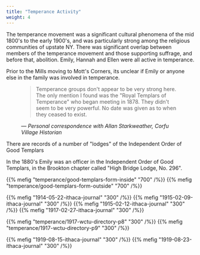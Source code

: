 ```yaml
---
title: "Temperance Activity"
weight: 4
---
```


The temperance movement was a significant cultural phenomena of the mid 1800's to the early 1900's, and was particularly strong among the religious communities of upstate NY. There was significant overlap between members of the temperance movement and those supporting suffrage, and before that, abolition. Emily, Hannah and Ellen were all active in temperance.

<!--more-->

Prior to the Mills moving to Mott's Corners, its unclear if Emily or anyone else in the family was involved in temperance.

<figure class="quote-only">
<blockquote>
Temperance groups don't appear to be very strong here. The only mention I found was the "Royal Templars of Temperance" who began meeting in 1878. They didn't seem to be very powerful. No date was given as to when they ceased to exist.
</blockquote>
<figcaption>
— <cite>Personal correspondence with Allan Starkweather, Corfu Village Historian</cite>
</figcaption>
</figure>

There are records of a number of "lodges" of the Independent Order of Good Templars

In the 1880's Emily was an officer in the Independent Order of Good Templars, in the Brookton chapter called "High Bridge Lodge, No. 296".

{{% mefig "temperance/good-templars-form-inside" "700" /%}}
{{% mefig "temperance/good-templars-form-outside" "700" /%}}

{{% mefig "1914-05-22-ithaca-journal" "300" /%}}
{{% mefig "1915-02-09-ithaca-journal" "300" /%}}
{{% mefig "1915-02-12-ithaca-journal" "300" /%}}
{{% mefig "1917-02-27-ithaca-journal" "300" /%}}

<div class="gallery">
    {{% mefig "temperance/1917-wctu-directory-p8" "300" /%}}
    {{% mefig "temperance/1917-wctu-directory-p9" "300" /%}}
</div>

{{% mefig "1919-08-15-ithaca-journal" "300" /%}}
{{% mefig "1919-08-23-ithaca-journal" "300" /%}}
